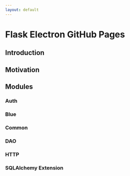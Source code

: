 ```yaml
---
layout: default
---
```


# Flask Electron GitHub Pages

## Introduction

## Motivation

## Modules

### Auth
### Blue
### Common
### DAO
### HTTP
### SQLAlchemy Extension
